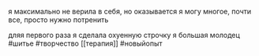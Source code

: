 я максимально не верила в себя, но оказывается я могу многое, почти все, просто нужно потренить

дляя первого раза я сделала охуенную строчку я большая молодец
#шитье #творчество [[терапия]] #новыйопыт 